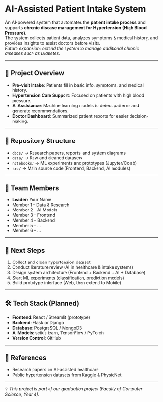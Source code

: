 # AI-Assisted Patient Intake System

An AI-powered system that automates the **patient intake process** and supports **chronic disease management for Hypertension (High Blood Pressure)**.  
The system collects patient data, analyzes symptoms & medical history, and provides insights to assist doctors before visits.  
*Future expansion: extend the system to manage additional chronic diseases such as Diabetes.*

---

## 🚀 Project Overview
- **Pre-visit Intake**: Patients fill in basic info, symptoms, and medical history.
- **Hypertension Care Support**: Focused on patients with high blood pressure.
- **AI Assistance**: Machine learning models to detect patterns and generate recommendations.
- **Doctor Dashboard**: Summarized patient reports for easier decision-making.

---

## 📂 Repository Structure
- `docs/` → Research papers, reports, and system diagrams  
- `data/` → Raw and cleaned datasets  
- `notebooks/` → ML experiments and prototypes (Jupyter/Colab)  
- `src/` → Main source code (Frontend, Backend, AI modules)  

---

## 👥 Team Members
- **Leader:** Your Name  
- Member 1 – Data & Research  
- Member 2 – AI Models  
- Member 3 – Frontend  
- Member 4 – Backend  
- Member 5 – …  
- Member 6 – …  

---

## 📌 Next Steps
1. Collect and clean hypertension dataset  
2. Conduct literature review (AI in healthcare & intake systems)  
3. Design system architecture (Frontend + Backend + AI + Database)  
4. Start ML experiments (classification, prediction models)  
5. Build prototype interface (Web, then extend to Mobile)  

---

## 🛠️ Tech Stack (Planned)
- **Frontend**: React / Streamlit (prototype)  
- **Backend**: Flask or Django  
- **Database**: PostgreSQL / MongoDB  
- **AI Models**: scikit-learn, TensorFlow / PyTorch  
- **Version Control**: GitHub  

---

## 📖 References
- Research papers on AI-assisted healthcare  
- Public hypertension datasets from Kaggle & PhysioNet  

---

💡 *This project is part of our graduation project (Faculty of Computer Science, Year 4).*  
